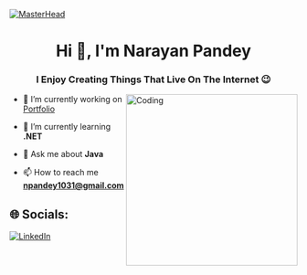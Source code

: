 [![MasterHead](https://developers.giphy.com/branch/master/static/api-512d36c09662682717108a38bbb5c57d.gif)](https://rishavchanda.io)
<h1 align="center">Hi 👋, I'm Narayan Pandey</h1>
<h3 align="center">I Enjoy Creating Things That Live On The Internet 😉</h3>
<img align="right" alt="Coding" width="300" src="https://media.tenor.com/rePDfDWO3XoAAAAd/hacking.gif">

- 🔭 I’m currently working on <a href="" target="_blank">Portfolio</a>

- 🌱 I’m currently learning **.NET**

- 💬 Ask me about **Java**

- 📫 How to reach me **npandey1031@gmail.com**



## 🌐 Socials:

[![LinkedIn](https://img.shields.io/badge/LinkedIn-%230077B5.svg?logo=linkedin&logoColor=white)](https://www.linkedin.com/in/narayan-pandey-4b6b3b235)






